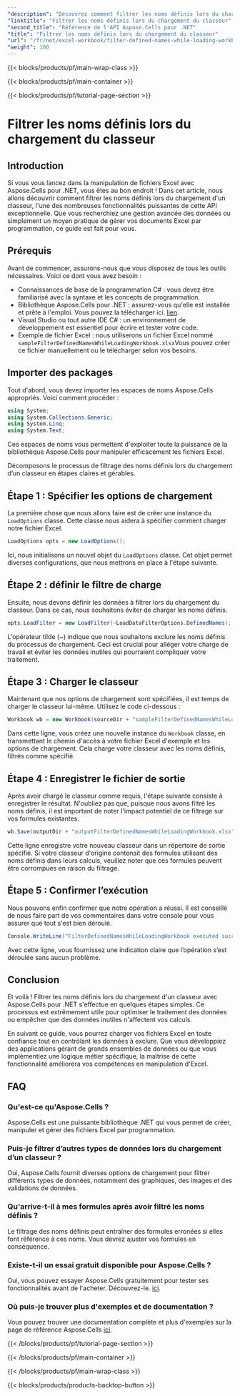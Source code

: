 ```yaml
---
"description": "Découvrez comment filtrer les noms définis lors du chargement d'un classeur avec Aspose.Cells pour .NET dans ce guide complet."
"linktitle": "Filtrer les noms définis lors du chargement du classeur"
"second_title": "Référence de l'API Aspose.Cells pour .NET"
"title": "Filtrer les noms définis lors du chargement du classeur"
"url": "/fr/net/excel-workbook/filter-defined-names-while-loading-workbook/"
"weight": 100
---
```


{{< blocks/products/pf/main-wrap-class >}}

{{< blocks/products/pf/main-container >}}

{{< blocks/products/pf/tutorial-page-section >}}

# Filtrer les noms définis lors du chargement du classeur

## Introduction

Si vous vous lancez dans la manipulation de fichiers Excel avec Aspose.Cells pour .NET, vous êtes au bon endroit ! Dans cet article, nous allons découvrir comment filtrer les noms définis lors du chargement d'un classeur, l'une des nombreuses fonctionnalités puissantes de cette API exceptionnelle. Que vous recherchiez une gestion avancée des données ou simplement un moyen pratique de gérer vos documents Excel par programmation, ce guide est fait pour vous.

## Prérequis

Avant de commencer, assurons-nous que vous disposez de tous les outils nécessaires. Voici ce dont vous avez besoin :

- Connaissances de base de la programmation C# : vous devez être familiarisé avec la syntaxe et les concepts de programmation.
- Bibliothèque Aspose.Cells pour .NET : assurez-vous qu'elle est installée et prête à l'emploi. Vous pouvez la télécharger ici. [lien](https://releases.aspose.com/cells/net/).
- Visual Studio ou tout autre IDE C# : un environnement de développement est essentiel pour écrire et tester votre code.
- Exemple de fichier Excel : nous utiliserons un fichier Excel nommé `sampleFilterDefinedNamesWhileLoadingWorkbook.xlsx`Vous pouvez créer ce fichier manuellement ou le télécharger selon vos besoins.

## Importer des packages

Tout d'abord, vous devez importer les espaces de noms Aspose.Cells appropriés. Voici comment procéder :

```csharp
using System;
using System.Collections.Generic;
using System.Linq;
using System.Text;
```

Ces espaces de noms vous permettent d'exploiter toute la puissance de la bibliothèque Aspose.Cells pour manipuler efficacement les fichiers Excel.

Décomposons le processus de filtrage des noms définis lors du chargement d’un classeur en étapes claires et gérables.

## Étape 1 : Spécifier les options de chargement

La première chose que nous allons faire est de créer une instance du `LoadOptions` classe. Cette classe nous aidera à spécifier comment charger notre fichier Excel.

```csharp
LoadOptions opts = new LoadOptions();
```

Ici, nous initialisons un nouvel objet du `LoadOptions` classe. Cet objet permet diverses configurations, que nous mettrons en place à l'étape suivante.

## Étape 2 : définir le filtre de charge

Ensuite, nous devons définir les données à filtrer lors du chargement du classeur. Dans ce cas, nous souhaitons éviter de charger les noms définis.

```csharp
opts.LoadFilter = new LoadFilter(~LoadDataFilterOptions.DefinedNames);
```

L'opérateur tilde (~) indique que nous souhaitons exclure les noms définis du processus de chargement. Ceci est crucial pour alléger votre charge de travail et éviter les données inutiles qui pourraient compliquer votre traitement.

## Étape 3 : Charger le classeur

Maintenant que nos options de chargement sont spécifiées, il est temps de charger le classeur lui-même. Utilisez le code ci-dessous :

```csharp
Workbook wb = new Workbook(sourceDir + "sampleFilterDefinedNamesWhileLoadingWorkbook.xlsx", opts);
```

Dans cette ligne, vous créez une nouvelle instance du `Workbook` classe, en transmettant le chemin d'accès à votre fichier Excel d'exemple et les options de chargement. Cela charge votre classeur avec les noms définis, filtrés comme spécifié.

## Étape 4 : Enregistrer le fichier de sortie

Après avoir chargé le classeur comme requis, l'étape suivante consiste à enregistrer le résultat. N'oubliez pas que, puisque nous avons filtré les noms définis, il est important de noter l'impact potentiel de ce filtrage sur vos formules existantes.

```csharp
wb.Save(outputDir + "outputFilterDefinedNamesWhileLoadingWorkbook.xlsx");
```

Cette ligne enregistre votre nouveau classeur dans un répertoire de sortie spécifié. Si votre classeur d'origine contenait des formules utilisant des noms définis dans leurs calculs, veuillez noter que ces formules peuvent être corrompues en raison du filtrage.

## Étape 5 : Confirmer l’exécution

Nous pouvons enfin confirmer que notre opération a réussi. Il est conseillé de nous faire part de vos commentaires dans votre console pour vous assurer que tout s'est bien déroulé.

```csharp
Console.WriteLine("FilterDefinedNamesWhileLoadingWorkbook executed successfully.");
```

Avec cette ligne, vous fournissez une indication claire que l’opération s’est déroulée sans aucun problème.

## Conclusion

Et voilà ! Filtrer les noms définis lors du chargement d'un classeur avec Aspose.Cells pour .NET s'effectue en quelques étapes simples. Ce processus est extrêmement utile pour optimiser le traitement des données ou empêcher que des données inutiles n'affectent vos calculs.

En suivant ce guide, vous pourrez charger vos fichiers Excel en toute confiance tout en contrôlant les données à exclure. Que vous développiez des applications gérant de grands ensembles de données ou que vous implémentiez une logique métier spécifique, la maîtrise de cette fonctionnalité améliorera vos compétences en manipulation d'Excel.

## FAQ

### Qu'est-ce qu'Aspose.Cells ?
Aspose.Cells est une puissante bibliothèque .NET qui vous permet de créer, manipuler et gérer des fichiers Excel par programmation.

### Puis-je filtrer d’autres types de données lors du chargement d’un classeur ?
Oui, Aspose.Cells fournit diverses options de chargement pour filtrer différents types de données, notamment des graphiques, des images et des validations de données.

### Qu'arrive-t-il à mes formules après avoir filtré les noms définis ?
Le filtrage des noms définis peut entraîner des formules erronées si elles font référence à ces noms. Vous devrez ajuster vos formules en conséquence.

### Existe-t-il un essai gratuit disponible pour Aspose.Cells ?
Oui, vous pouvez essayer Aspose.Cells gratuitement pour tester ses fonctionnalités avant de l'acheter. Découvrez-le. [ici](https://releases.aspose.com/).

### Où puis-je trouver plus d'exemples et de documentation ?
Vous pouvez trouver une documentation complète et plus d'exemples sur la page de référence Aspose.Cells [ici](https://reference.aspose.com/cells/net/).

{{< /blocks/products/pf/tutorial-page-section >}}

{{< /blocks/products/pf/main-container >}}

{{< /blocks/products/pf/main-wrap-class >}}

{{< blocks/products/products-backtop-button >}}